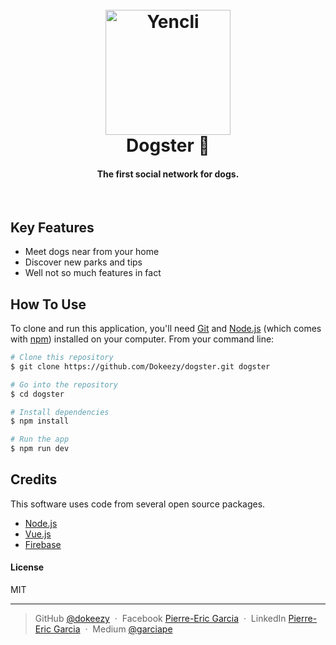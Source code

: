 <h1 align="center">
<br>
<a href="https://dogster-dd27f.firebaseapp.com"><img src="https://firebasestorage.googleapis.com/v0/b/tutoslack-e49d9.appspot.com/o/dogster_logo.png?alt=media&token=f98f718f-8f17-4ec9-9a2e-d305d9795e69" alt="Yencli" width="200"></a>

  <br>
  Dogster 🐶
  <br>
</h1>

<h4 align="center">The first social network for dogs.</h4>

<br>

## Key Features

* Meet dogs near from your home
* Discover new parks and tips
* Well not so much features in fact


## How To Use

To clone and run this application, you'll need [Git](https://git-scm.com) and [Node.js](https://nodejs.org/en/download/) (which comes with [npm](http://npmjs.com)) installed on your computer. From your command line:

```bash
# Clone this repository
$ git clone https://github.com/Dokeezy/dogster.git dogster

# Go into the repository
$ cd dogster

# Install dependencies
$ npm install

# Run the app
$ npm run dev
```

## Credits

This software uses code from several open source packages.

- [Node.js](https://nodejs.org/)
- [Vue.js](https://vuejs.org/)
- [Firebase](https://firebase.google.com/)

#### License

MIT

---

> GitHub [@dokeezy](https://github.com/Dokeezy) &nbsp;&middot;&nbsp;
> Facebook [Pierre-Eric Garcia](https://www.facebook.com/pierreeric.garcia.1) &nbsp;&middot;&nbsp;
> LinkedIn [Pierre-Eric Garcia](https://www.linkedin.com/in/pierre-eric-garcia) &nbsp;&middot;&nbsp;
> Medium [@garciape](https://medium.com/@garciape)
